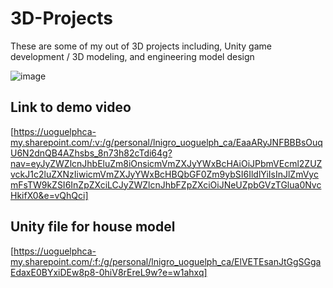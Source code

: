 # 3D-Projects
These are some of my out of 3D projects including, Unity game development / 3D modeling, and engineering model design

![image]([files/Users/jzhang/Desktop/Isolated.png](https://uoguelphca-my.sharepoint.com/:i:/g/personal/lnigro_uoguelph_ca/EZuvLWfu_1lLiaWWILJz-tEBThGA86xyIvipCEvdJjvJ9g?e=1PtUcZ))

## Link to demo video
[https://uoguelphca-my.sharepoint.com/:v:/g/personal/lnigro_uoguelph_ca/EaaARyJNFBBBsOuqU6N2dnQB4AZhsbs_8n73h82cTdi64g?nav=eyJyZWZlcnJhbEluZm8iOnsicmVmZXJyYWxBcHAiOiJPbmVEcml2ZUZvckJ1c2luZXNzIiwicmVmZXJyYWxBcHBQbGF0Zm9ybSI6IldlYiIsInJlZmVycmFsTW9kZSI6InZpZXciLCJyZWZlcnJhbFZpZXciOiJNeUZpbGVzTGlua0NvcHkifX0&e=vQhQci]
## Unity file for house model
[https://uoguelphca-my.sharepoint.com/:f:/g/personal/lnigro_uoguelph_ca/ElVETEsanJtGgSGgaEdaxE0BYxiDEw8p8-0hiV8rEreL9w?e=w1ahxq] 

